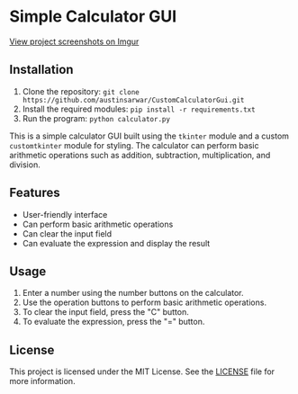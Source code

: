 # Simple Calculator GUI
[View project screenshots on Imgur](https://imgur.com/gallery/XMAUR2G)
## Installation

1. Clone the repository: `git clone https://github.com/austinsarwar/CustomCalculatorGui.git`
2. Install the required modules: `pip install -r requirements.txt`
3. Run the program: `python calculator.py`



This is a simple calculator GUI built using the `tkinter` module and a custom `customtkinter` module for styling. The calculator can perform basic arithmetic operations such as addition, subtraction, multiplication, and division.

## Features

- User-friendly interface
- Can perform basic arithmetic operations
- Can clear the input field
- Can evaluate the expression and display the result



## Usage

1. Enter a number using the number buttons on the calculator.
2. Use the operation buttons to perform basic arithmetic operations.
3. To clear the input field, press the "C" button.
4. To evaluate the expression, press the "=" button.

## License

This project is licensed under the MIT License. See the [LICENSE](LICENSE) file for more information.

